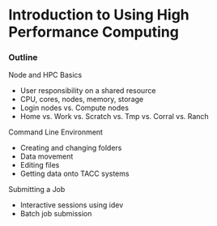 # Introduction to Using High Performance Computing

### Outline

Node and HPC Basics

* User responsibility on a shared resource
* CPU, cores, nodes, memory, storage
* Login nodes vs. Compute nodes
* Home vs. Work vs. Scratch vs. Tmp vs. Corral vs. Ranch

Command Line Environment

* Creating and changing folders
* Data movement
* Editing files
* Getting data onto TACC systems

Submitting a Job

* Interactive sessions using idev
* Batch job submission
